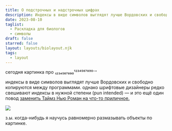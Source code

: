 ```yaml
---
title: О подстрочных и надстрочных цифрах
description: Индексы в виде символов выглядят лучше Вордовских и свободно копируются между программами.
date: 2023-08-10
taglist:
  - Раскладка для биологов
  - символы
draft: false
starred: false
layout: layouts/biolayout.njk
tags:
  - layout
---
```

сегодня картинка про ₁₂₃₄₅₆₇₈₉₀¹²³⁴⁵⁶⁷⁸⁹⁰⁻⁺

индексы в виде символов выглядят лучше Вордовских и свободно копируются между программами. однако шрифтовые дизайнеры редко свешивают индексы в нужной степени (pun intended) — и это ещё один повод [заменить Таймз Нью Роман на что-то приличное.](times-better-roman)

![](suberscripts.png)

з.ы. когда-нибудь я научусь равномерно размазывать объекты по картинке.